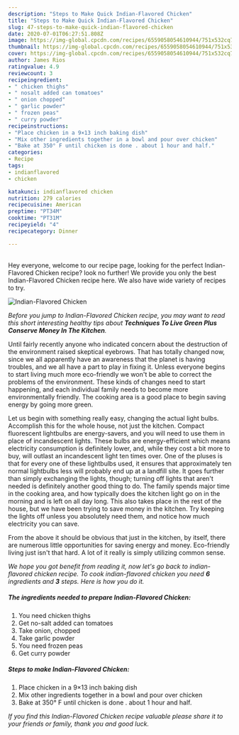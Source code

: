 ```yaml
---
description: "Steps to Make Quick Indian-Flavored Chicken"
title: "Steps to Make Quick Indian-Flavored Chicken"
slug: 47-steps-to-make-quick-indian-flavored-chicken
date: 2020-07-01T06:27:51.808Z
image: https://img-global.cpcdn.com/recipes/6559058054610944/751x532cq70/indian-flavored-chicken-recipe-main-photo.jpg
thumbnail: https://img-global.cpcdn.com/recipes/6559058054610944/751x532cq70/indian-flavored-chicken-recipe-main-photo.jpg
cover: https://img-global.cpcdn.com/recipes/6559058054610944/751x532cq70/indian-flavored-chicken-recipe-main-photo.jpg
author: James Rios
ratingvalue: 4.9
reviewcount: 3
recipeingredient:
- " chicken thighs"
- " nosalt added can tomatoes"
- " onion chopped"
- " garlic powder"
- " frozen peas"
- " curry powder"
recipeinstructions:
- "Place chicken in a 9×13 inch baking dish"
- "Mix other ingredients together in a bowl and pour over chicken"
- "Bake at 350° F until chicken is done . about 1 hour and half."
categories:
- Recipe
tags:
- indianflavored
- chicken

katakunci: indianflavored chicken 
nutrition: 279 calories
recipecuisine: American
preptime: "PT34M"
cooktime: "PT31M"
recipeyield: "4"
recipecategory: Dinner

---
```

<br>
Hey everyone, welcome to our recipe page, looking for the perfect Indian-Flavored Chicken recipe? look no further! We provide you only the best Indian-Flavored Chicken recipe here. We also have wide variety of recipes to try.
<br>


![Indian-Flavored Chicken](https://img-global.cpcdn.com/recipes/6559058054610944/751x532cq70/indian-flavored-chicken-recipe-main-photo.jpg)

<i>Before you jump to Indian-Flavored Chicken recipe, you may want to read this short interesting healthy tips about 
<strong>Techniques To Live Green Plus Conserve Money In The Kitchen</strong>.</i>
</br>

Until fairly recently anyone who indicated concern about the destruction of the environment raised skeptical eyebrows. That has totally changed now, since we all apparently have an awareness that the planet is having troubles, and we all have a part to play in fixing it. Unless everyone begins to start living much more eco-friendly we won't be able to correct the problems of the environment. These kinds of changes need to start happening, and each individual family needs to become more environmentally friendly. The cooking area is a good place to begin saving energy by going more green.

Let us begin with something really easy, changing the actual light bulbs. Accomplish this for the whole house, not just the kitchen. Compact fluorescent lightbulbs are energy-savers, and you will need to use them in place of incandescent lights. These bulbs are energy-efficient which means electricity consumption is definitely lower, and, while they cost a bit more to buy, will outlast an incandescent light ten times over. One of the pluses is that for every one of these lightbulbs used, it ensures that approximately ten normal lightbulbs less will probably end up at a landfill site. It goes further than simply exchanging the lights, though; turning off lights that aren't needed is definitely another good thing to do. The family spends major time in the cooking area, and how typically does the kitchen light go on in the morning and is left on all day long. This also takes place in the rest of the house, but we have been trying to save money in the kitchen. Try keeping the lights off unless you absolutely need them, and notice how much electricity you can save.

From the above it should be obvious that just in the kitchen, by itself, there are numerous little opportunities for saving energy and money. Eco-friendly living just isn't that hard. A lot of it really is simply utilizing common sense.


<i>We hope you got benefit from reading it, now let's go back to indian-flavored chicken recipe. To cook indian-flavored chicken you need <strong>6</strong> ingredients and <strong>3</strong> steps. Here is how you do it.
</i>

##### The ingredients needed to prepare Indian-Flavored Chicken:

1. You need  chicken thighs
1. Get  no-salt added can tomatoes
1. Take  onion, chopped
1. Take  garlic powder
1. You need  frozen peas
1. Get  curry powder


##### Steps to make Indian-Flavored Chicken:

1. Place chicken in a 9×13 inch baking dish
1. Mix other ingredients together in a bowl and pour over chicken
1. Bake at 350° F until chicken is done . about 1 hour and half.


<i>If you find this Indian-Flavored Chicken recipe valuable please share it to your friends or family, thank you and good luck.</i>
